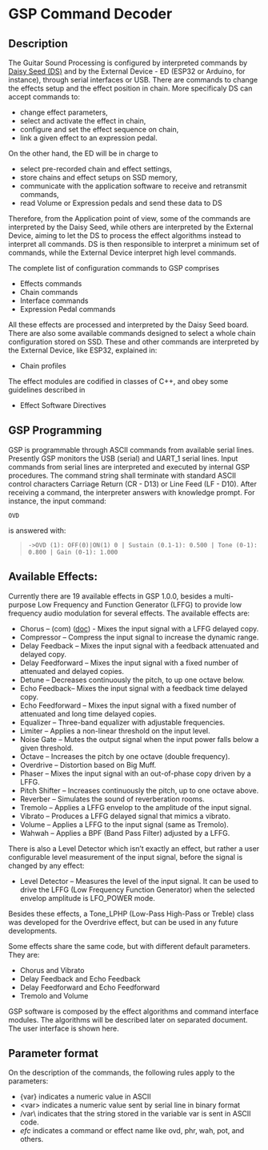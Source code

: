 # GSP Command Decoder

## Description 

The Guitar Sound Processing is configured by interpreted commands by [Daisy Seed (DS)](https://electro-smith.com/products/daisy-seed) and by the External Device - ED (ESP32 or Arduino, for instance), through serial interfaces or USB. There are commands to change the effects setup and the effect position in chain. More specificaly DS can accept commands to:

- change effect parameters,
- select and activate the effect in chain,
- configure and set the effect sequence on chain,
- link a given effect to an expression pedal.

On the other hand, the ED will be in charge to

- select pre-recorded chain and effect settings,
- store chains and effect setups on SSD memory,
- communicate with the application software to receive and retransmit commands,
- read Volume or Expression pedals and send these data to DS

Therefore, from the Application point of view, some of the commands are interpreted by the Daisy Seed, while others are interpreted by the External Device, aiming to let the DS to process the effect algorithms instead to interpret all commands. DS is then responsible to interpret a minimum set of commands, while the External Device interpret high level commands. 

The complete list of configuration commands to GSP comprises

- Effects commands
- Chain commands
- Interface commands
- Expression Pedal commands

All these effects are processed and interpreted by the Daisy Seed board. There are also some available commands designed to select a whole chain configuration stored on SSD. These and other commands are interpreted by the External Device, like ESP32, explained in:

- Chain profiles

The effect modules are codified in classes of C++, and obey some guidelines described in

- Effect Software Directives

## GSP Programming 

GSP is programmable through ASCII commands from available serial lines. Presently GSP monitors the USB (serial) and UART_1 serial lines. Input commands from serial lines are interpreted and executed by internal GSP procedures. The command string shall terminate with standard ASCII control characters Carriage Return (CR - D13) or Line Feed (LF - D10). After receiving a command, the interpreter answers with knowledge prompt. For instance, the input command:

```OVD```

is answered with:

> ```->OVD (1): OFF(0)|ON(1) 0 | Sustain (0.1-1): 0.500 | Tone (0-1): 0.800 | Gain (0-1): 1.000```

## Available Effects:

Currently there are 19 available effects in GSP 1.0.0, besides a multi-purpose Low Frequency and Function Generator (LFFG) to provide low frequency audio modulation for several effects. The available effects are:

- Chorus – (com) ([doc](https://github.com/Guitar-Sound-Processing/GSP/blob/main/gsp_daisy/Effects/Chorus/Chorus.pdf)) - Mixes the input signal with a LFFG delayed copy.
- Compressor – Compress the input signal to increase the dynamic range.
- Delay Feedback – Mixes the input signal with a feedback attenuated and delayed copy.
- Delay Feedforward – Mixes the input signal with a fixed number of attenuated and delayed copies.
- Detune – Decreases continuously the pitch, to up one octave below.
- Echo Feedback– Mixes the input signal with a feedback time delayed copy.
- Echo Feedforward – Mixes the input signal with a fixed number of attenuated and long time delayed copies.
- Equalizer – Three-band equalizer with adjustable frequencies.
- Limiter – Applies a non-linear threshold on the input level.
- Noise Gate – Mutes the output signal when the input power falls below a given threshold.
- Octave – Increases the pitch by one octave (double frequency).
- Overdrive – Distortion based on Big Muff.
- Phaser – Mixes the input signal with an out-of-phase copy driven by a LFFG.
- Pitch Shifter – Increases continuously the pitch, up to one octave above.
- Reverber – Simulates the sound of reverberation rooms.
- Tremolo – Applies a LFFG envelop to the amplitude of the input signal.
- Vibrato – Produces a LFFG delayed signal that mimics a vibrato.
- Volume – Applies a LFFG to the input signal (same as Tremolo).
- Wahwah – Applies a BPF (Band Pass Filter) adjusted by a LFFG.

There is also a Level Detector which isn’t exactly an effect, but rather a user configurable level measurement of the input signal, before the signal is changed by any effect:

- Level Detector – Measures the level of the input signal. It can be used to drive the LFFG (Low Frequency Function Generator) when the selected envelop amplitude is LFO_POWER mode.

Besides these effects, a Tone_LPHP (Low-Pass High-Pass or Treble) class was developed for the Overdrive effect, but can be used in any future developments.

Some effects share the same code, but with different default parameters. They are:

- Chorus and Vibrato
- Delay Feedback and Echo Feedback
- Delay Feedforward and Echo Feedforward
- Tremolo and Volume

GSP software is composed by the effect algorithms and command interface modules. The algorithms will be described later on separated document. The user interface is shown here.

## Parameter format

On the description of the commands, the following rules apply to the parameters:
 
- {var} indicates a numeric value in ASCII
- \<var\> indicates a numeric value sent by serial line in binary format
- /var\ indicates that the string stored in the variable var is sent in ASCII code.
- *efc* indicates a command or effect name like ovd, phr, wah, pot, and others.

